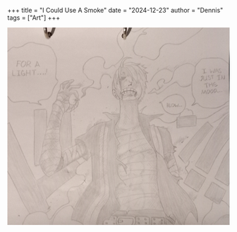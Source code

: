 +++
title = "I Could Use A Smoke"
date = "2024-12-23"
author = "Dennis"
tags = ["Art"]
+++

![Sanji](/Sanji.jpg)